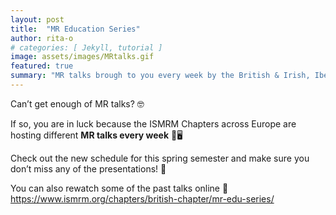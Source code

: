 ```yaml
---
layout: post
title:  "MR Education Series"
author: rita-o
# categories: [ Jekyll, tutorial ]
image: assets/images/MRtalks.gif
featured: true
summary: "MR talks brough to you every week by the British & Irish, Iberian, Benelux, Italian, and Nordic Chapters!"
---
```


Can’t get enough of MR talks? 🤓 

If so, you are in luck because the ISMRM Chapters across Europe are hosting different **MR talks every week** 🥳🖥️

Check out the new schedule for this spring semester and make sure you don’t miss any of the presentations! 📅

You can also rewatch some of the past talks online 👀
https://www.ismrm.org/chapters/british-chapter/mr-edu-series/
